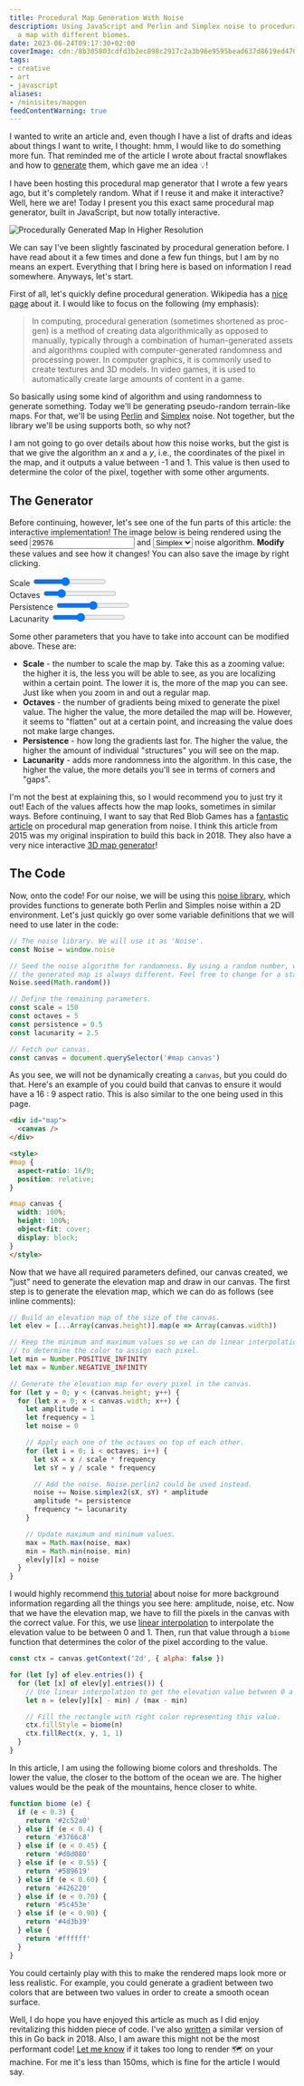 ```yaml
---
title: Procedural Map Generation With Noise
description: Using JavaScript and Perlin and Simplex noise to procedurally generate
  a map with different biomes.
date: 2023-06-24T09:17:30+02:00
coverImage: cdn:/8b305803cdfd3b2ec898c2917c2a3b96e9595bead637d8619ed4769b711d5404
tags:
- creative
- art
- javascript
aliases:
- /minisites/mapgen
feedContentWarning: true
---
```


I wanted to write an article and, even though I have a list of drafts and ideas about things I want to write, I thought: hmm, I would like to do something more fun. That reminded me of the article I wrote about fractal snowflakes and how to [generate](/2021/02/15/magic-fractal-snowflakes/) them, which gave me an idea 💡!

<!--more-->

I have been hosting this procedural map generator that I wrote a few years ago, but it's completely random. What if I reuse it and make it interactive? Well, here we are! Today I present you this exact same procedural map generator, built in JavaScript, but now totally interactive.

![Procedurally Generated Map In Higher Resolution](cdn:/8b305803cdfd3b2ec898c2917c2a3b96e9595bead637d8619ed4769b711d5404?class=fw+pixelated)

We can say I've been slightly fascinated by procedural generation before. I have read about it a few times and done a few fun things, but I am by no means an expert. Everything that I bring here is based on information I read somewhere. Anyways, let's start.

First of all, let's quickly define procedural generation. Wikipedia has a [nice page](https://en.wikipedia.org/wiki/Procedural_generation) about it. I would like to focus on the following (my emphasis):

> In computing, procedural generation (sometimes shortened as proc-gen) is a method of creating data algorithmically as opposed to manually, typically through a combination of human-generated assets and algorithms coupled with computer-generated randomness and processing power. In computer graphics, it is commonly used to create textures and 3D models. In video games, it is used to automatically create large amounts of content in a game.

So basically using some kind of algorithm and using randomness to generate something. Today we'll be generating pseudo-random terrain-like maps. For that, we'll be using [Perlin](https://en.wikipedia.org/wiki/Perlin_noise) and [Simplex](https://en.wikipedia.org/wiki/Simplex_noise) noise. Not together, but the library we'll be using supports both, so why not?

I am not going to go over details about how this noise works, but the gist is that we give the algorithm an *x* and a *y*, i.e., the coordinates of the pixel in the map, and it outputs a value between -1 and 1. This value is then used to determine the color of the pixel, together with some other arguments.

## The Generator

Before continuing, however, let's see one of the fun parts of this article: the interactive implementation! The image below is being rendered using the seed <input id='in-seed' type='number' value='29576' pattern='[0-9]*' inputmode='numeric'> and <select id="in-noise"><option value="simplex" selected>Simplex</option><option value="perlin">Perlin</option></select> noise algorithm. **Modify** these values and see how it changes! You can also save the image by right clicking.

<div class='fw pixelated' id='map'>
  <canvas width="640" height="360" />
</div>

<div id=controls>
  <div>
    <label>Scale</label>
    <input id="in-scale" type=range min=1 max=300 value=130 step=1/>
  </div>
  <div>
    <label>Octaves</label>
    <input id="in-octaves" type=range min=1 max=20 value=5 step=1/>
  </div>
  <div>
    <label>Persistence</label>
    <input id="in-persistence" type=range min=0 max=1 value="0.5" step='0.01'/>
  </div>
  <div>
    <label>Lacunarity</label>
    <input id="in-lacunarity" type=range min=1 max=5 value="2.5" step="0.1" />
  </div>
</div>

Some other parameters that you have to take into account can be modified above. These are:

- **Scale** - the number to scale the map by. Take this as a zooming value: the higher it is, the less you will be able to see, as you are localizing within a certain point. The lower it is, the more of the map you can see. Just like when you zoom in and out a regular map.
- **Octaves** - the number of gradients being mixed to generate the pixel value. The higher the value, the more detailed the map will be. However, it seems to "flatten" out at a certain point, and increasing the value does not make large changes.
- **Persistence** - how long the gradients last for. The higher the value, the higher the amount of individual "structures" you will see on the map.
- **Lacunarity** - adds more randomness into the algorithm. In this case, the higher the value, the more details you'll see in terms of corners and "gaps".

I'm not the best at explaining this, so I would recommend you to just try it out! Each of the values affects how the map looks, sometimes in similar ways. Before continuing, I want to say that Red Blob Games has a [fantastic article](https://www.redblobgames.com/maps/terrain-from-noise/) on procedural map generation from noise. I think this article from 2015 was my original inspiration to build this back in 2018. They also have a very nice interactive [3D map generator](https://www.redblobgames.com/maps/mapgen4/)!

## The Code

Now, onto the code! For our noise, we will be using this [noise library](https://gist.github.com/Demonstrandum/4dcebc41e54961abd0b0a1b0ecfdd97d), which provides functions to generate both Perlin and Simples noise within a 2D environment. Let's just quickly go over some variable definitions that we will need to use later in the code:

```javascript
// The noise library. We will use it as 'Noise'.
const Noise = window.noise

// Seed the noise algorithm for randomness. By using a random number, we ensure
// the generated map is always different. Feel free to change for a static number.
Noise.seed(Math.random())

// Define the remaining parameters.
const scale = 150
const octaves = 5
const persistence = 0.5
const lacunarity = 2.5

// Fetch our canvas.
const canvas = document.querySelector('#map canvas')
```

As you see, we will not be dynamically creating a `canvas`, but you could do that. Here's an example of you could build that canvas to ensure it would have a 16 : 9 aspect ratio. This is also similar to the one being used in this page.


```html
<div id="map">
  <canvas />
</div>

<style>
#map {
  aspect-ratio: 16/9;
  position: relative;
}

#map canvas {
  width: 100%;
  height: 100%;
  object-fit: cover;
  display: block;
}
</style>
```

Now that we have all required parameters defined, our canvas created, we "just" need to generate the elevation map and draw in our canvas. The first step is to generate the elevation map, which we can do as follows (see inline comments):

```javascript
// Build an elevation map of the size of the canvas.
let elev = [...Array(canvas.height)].map(e => Array(canvas.width))

// Keep the minimum and maximum values so we can do linear interpolation
// to determine the color to assign each pixel.
let min = Number.POSITIVE_INFINITY
let max = Number.NEGATIVE_INFINITY

// Generate the elevation map for every pixel in the canvas.
for (let y = 0; y < (canvas.height; y++) {
  for (let x = 0; x < canvas.width; x++) {
    let amplitude = 1
    let frequency = 1
    let noise = 0

    // Apply each one of the octaves on top of each other.
    for (let i = 0; i < octaves; i++) {
      let sX = x / scale * frequency
      let sY = y / scale * frequency

      // Add the noise. Noise.perlin2 could be used instead.
      noise += Noise.simplex2(sX, sY) * amplitude
      amplitude *= persistence
      frequency *= lacunarity
    }

    // Update maximum and minimum values.
    max = Math.max(noise, max)
    min = Math.min(noise, min)
    elev[y][x] = noise
  }
}
```

I would highly recommend [this tutorial](https://www.redblobgames.com/articles/noise/introduction.html) about noise for more background information regarding all the things you see here: amplitude, noise, etc. Now that we have the elevation map, we have to fill the pixels in the canvas with the correct value. For this, we use [linear interpolation](https://en.wikipedia.org/wiki/Linear_interpolation) to interpolate the elevation value to be between 0 and 1. Then, run that value through a `biome` function that determines the color of the pixel according to the value.

```javascript
const ctx = canvas.getContext('2d', { alpha: false })

for (let [y] of elev.entries()) {
  for (let [x] of elev[y].entries()) {
    // Use linear interpolation to get the elevation value between 0 a 1.
    let n = (elev[y][x] - min) / (max - min)

    // Fill the rectangle with right color representing this value.
    ctx.fillStyle = biome(n)
    ctx.fillRect(x, y, 1, 1)
  }
}
```

In this article, I am using the following biome colors and thresholds. The lower the value, the closer to the bottom of the ocean we are. The higher values would be the peak of the mountains, hence closer to white.

```javascript
function biome (e) {
  if (e < 0.3) {
    return '#2c52a0'
  } else if (e < 0.4) {
    return '#3766c8'
  } else if (e < 0.45) {
    return '#d0d080'
  } else if (e < 0.55) {
    return '#589619'
  } else if (e < 0.60) {
    return '#426220'
  } else if (e < 0.70) {
    return '#5c453e'
  } else if (e < 0.90) {
    return '#4d3b39'
  } else {
    return '#ffffff'
  }
}
```

You could certainly play with this to make the rendered maps look more or less realistic. For example, you could generate a gradient between two colors that are between two values in order to create a smooth ocean surface.

Well, I do hope you have enjoyed this article as much as I did enjoy revitalizing this hidden piece of code. I've also [written](https://github.com/hacdias/mapgen) a similar version of this in Go back in 2018. Also, I am aware this might not be the most performant code! [Let me know](/contact) if it takes too long to render 🗺️ on your machine. For me it's less than 150ms, which is fine for the article I would say.

<script src="./perlin.js"></script>
<script src="./script.js"></script>
